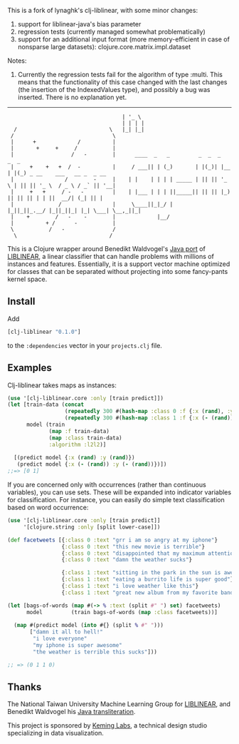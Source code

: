 
This is a fork of lynaghk's clj-liblinear, with some minor changes:
1. support for liblinear-java's bias parameter
2. regression tests (currently managed somewhat problematically)
3. support for an additional input format (more memory-efficient in
   case of nonsparse large datasets): clojure.core.matrix.impl.dataset

Notes:
1. Currently the regression tests fail for the algorithm of type
   :multi. This means that the functionality of this case changed with
   the last changes (the insertion of the IndexedValues type), and possibly
   a bug was inserted. There is no explanation yet.

_ __  
                                        | '_ \ 
                                        | | | |
      /                             \   |_| |_| 
     /                               \        
     |      +             /          |        
     |       +     +     /           |      
     |                  /   -        |      ____  _   _         _  _  _      _  _                            
     |     +    +   +  /  -          |     / ___|| | (_)       | |(_)| |__  | |(_) _ __    ___   __ _  _ __  
     |                /        -     |    | |    | | | | _____ | || || '_ \ | || || '_ \  / _ \ / _` || '__| 
     |     +   +     / -   -         |    | |___ | | | ||_____|| || || |_) || || || | | ||  __/| (_| || |    
     |              /                |     \____||_|_/ |       |_||_||_.__/ |_||_||_| |_| \___| \__,_||_|    
     |    +        /   -    -        |             |__/                                                      
     |          + /      -           |    
     \           /   -               /    
      \                             /                                                           


This is a Clojure wrapper around Benedikt Waldvogel's [Java port](http://www.bwaldvogel.de/liblinear-java) of [LIBLINEAR](http://www.csie.ntu.edu.tw/~cjlin/liblinear/), a linear classifier that can handle problems with millions of instances and features.
Essentially, it is a support vector machine optimized for classes that can be separated without projecting into some fancy-pants kernel space.

## Install

Add

```clojure
[clj-liblinear "0.1.0"]
```

to the `:dependencies` vector in your `projects.clj` file.


## Examples

Clj-liblinear takes maps as instances:

```clojure
(use '[clj-liblinear.core :only [train predict]])
(let [train-data (concat
                  (repeatedly 300 #(hash-map :class 0 :f {:x (rand), :y (rand)}))
                  (repeatedly 300 #(hash-map :class 1 :f {:x (- (rand)), :y (- (rand))})))
      model (train
             (map :f train-data)
             (map :class train-data)
             :algorithm :l2l2)]
  
  [(predict model {:x (rand) :y (rand)})
   (predict model {:x (- (rand)) :y (- (rand))})])
;;=> [0 1]
```

If you are concerned only with occurrences (rather than continuous variables), you can use sets.
These will be expanded into indicator variables for classification.
For instance, you can easily do simple text classification based on word occurrence:

```clojure
(use '[clj-liblinear.core :only [train predict]]
     '[clojure.string :only [split lower-case]])

(def facetweets [{:class 0 :text "grr i am so angry at my iphone"}
                 {:class 0 :text "this new movie is terrible"}
                 {:class 0 :text "disappointed that my maximum attention span is 10 seconds"}
                 {:class 0 :text "damn the weather sucks"}

                 {:class 1 :text "sitting in the park in the sun is awesome"}
                 {:class 1 :text "eating a burrito life is super good"}
                 {:class 1 :text "i love weather like this"}
                 {:class 1 :text "great new album from my favorite band"}])

(let [bags-of-words (map #(-> % :text (split #" ") set) facetweets)
      model         (train bags-of-words (map :class facetweets))]
  
  (map #(predict model (into #{} (split % #" ")))
       ["damn it all to hell!"
        "i love everyone"
        "my iphone is super awesome"
        "the weather is terrible this sucks"]))

;; => (0 1 1 0)
```

## Thanks
The National Taiwan University Machine Learning Group for [LIBLINEAR](http://www.csie.ntu.edu.tw/~cjlin/liblinear/), and Benedikt Waldvogel his [Java transliteration](http://www.bwaldvogel.de/liblinear-java).

This project is sponsored by [Keming Labs](http://keminglabs.com), a technical design studio specializing in data visualization.
